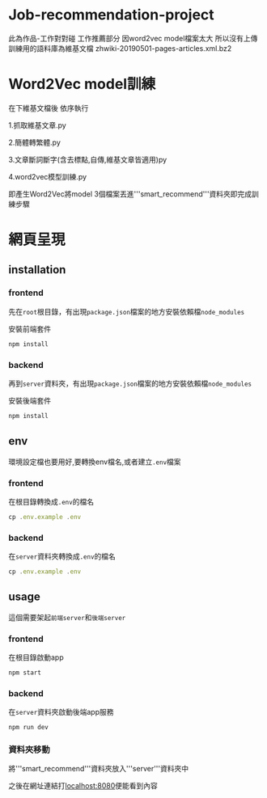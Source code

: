 # Job-recommendation-project
此為作品-工作對對碰 工作推薦部分
因word2vec model檔案太大 所以沒有上傳
訓練用的語料庫為維基文檔 zhwiki-20190501-pages-articles.xml.bz2

# Word2Vec model訓練
在下維基文檔後 依序執行

1.抓取維基文章.py

2.簡體轉繁體.py

3.文章斷詞斷字(含去標點,自傳,維基文章皆適用)py

4.word2vec模型訓練.py

即產生Word2Vec將model 3個檔案丟進'''smart_recommend'''資料夾即完成訓練步驟

# 網頁呈現

## installation

### frontend
先在`root`根目錄，有出現`package.json`檔案的地方安裝依賴檔`node_modules`

安裝前端套件
``` javascript
npm install
```
### backend
再到`server`資料夾，有出現`package.json`檔案的地方安裝依賴檔`node_modules`

安裝後端套件
``` javascript
npm install
```

## env 
環境設定檔也要用好,要轉換env檔名,或者建立`.env`檔案

### frontend
在根目錄轉換成`.env`的檔名
``` javascript
cp .env.example .env
```

### backend
在`server`資料夾轉換成`.env`的檔名
``` javascript
cp .env.example .env
```

## usage 

這個需要架起`前端server`和`後端server`

### frontend
在根目錄啟動app
``` javascript
npm start
```

### backend
在`server`資料夾啟動後端app服務
``` javascript
npm run dev
```
### 資料夾移動
將'''smart_recommend'''資料夾放入'''server'''資料夾中

之後在網址連結打[localhost:8080](http://localhost:8080)便能看到內容

